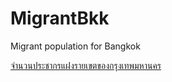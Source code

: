 # MigrantBkk
Migrant population for Bangkok


[จำนวนประชากรแฝงรายเขตของกรุงเทพมหานคร](CACHE/MigrantBKK_diff.png)
